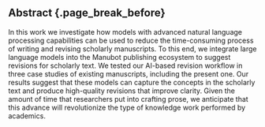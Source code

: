 ## Abstract {.page_break_before}

In this work we investigate how models with advanced natural language processing capabilities can be used to reduce the time-consuming process of writing and revising scholarly manuscripts.
To this end, we integrate large language models into the Manubot publishing ecosystem to suggest revisions for scholarly text.
We tested our AI-based revision workflow in three case studies of existing manuscripts, including the present one.
Our results suggest that these models can capture the concepts in the scholarly text and produce high-quality revisions that improve clarity.
Given the amount of time that researchers put into crafting prose, we anticipate that this advance will revolutionize the type of knowledge work performed by academics.
